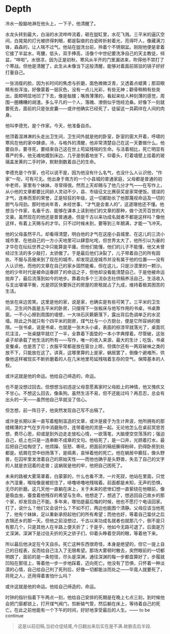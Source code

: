 # Depth

  冷水一股脑地淋在他头上，一下子，他清醒了。

  水龙头转到最大，白湍的水流哗哗流着，砸在盥缸里，水花飞溅。三平米的逼仄空间，白晃晃的灯光被挤得刺眼，都是裂痕的白瓷砖折射着光，亮得吓人，像藏满刀锋，森森的，让人喘不过气。他站在盥洗台前，拎着个不锈钢盆。刚刚他便是拿着它接了半盆水，弯腰，低头，双手捧高，活像个中世纪要洗净自己的天主教徒，倾盆，“哗啦”。水很凉，因为正是初秋，寒风从半开的门里漏进来，吹得他不禁打了个寒战。但他是清醒了，此生从未像当下这般清醒，能够对着面前斑驳的镜子好好打量自己。

  一张消瘦的脸，因为长时间的焦虑与折磨，面色微微泛青，又透着点蜡黄；那双眼睛有些浑浊，好像蒙着一层灰色，没有一点儿光彩，有些无神；颧骨稍稍有些突出，面颊明显地凹了下去，像是骷髅；嘴唇薄薄的，看起来给人种刻薄的感觉，周围一圈糟糟的胡渣。多么平凡的一个人，落魄、潦倒似乎饱经沧桑。好像下一刻就要死去，面前的只是张皮囊——或许他确实已经死了，徒留这一具羁绊在人间的肉身。

  他叫李德充，是个作家。今天，他准备自杀。

  他顶着湿淋淋的头走出卫生间，卫生间外就是他的卧室，卧室的窗大开着，呼啸的寒风在他的家中肆虐。冷，与格外的清醒，他非常清楚自己在这一天要做什么。他要自杀，要寻死，要结束自己这在世上苟延残喘的生命。与活着相比，死亡明显有尊严的多。他无魂地踱到床边，几乎是倒着地坐下，仰着头，盯着墙壁上挂着的玻璃盖发黄的二手时钟，默默倒数着自己的生命。

  李德充是个作家，也可以说不是，因为他没有什么名气，也没什么人认识他，“作家”一衔，可有可无。他出身于南方的一个小县城的普通家庭，父母都是普通的初中老师，家里有个妹妹，寻常得很。然而上天却赐与了他几分才气——在写作上，从小他的文章都要比同龄人灵动不少，县、市级征文比赛获奖是家常便饭。错误的才气，连串而至的荣誉，正是轻狂的年级，这一切都助长了他那蔑视命运及一切的胆气与闯劲。那时他尚年青，未经世事，“才气是会害人的”，这道理他还不懂。他想当个作家，名垂千古、能够在课本上读到他们的文章的那种，做个流芳百世的大文豪。虽然现在的他还是普普通通，但是千古以来功成名就者不都是这样吗？像他这样，有着上天赐与的才华。只不过时候未到，要等到三年期满，才能一飞冲天。

  他的父母虽然平凡，却看得清楚，明白他的才气在这座小县城里、在这儿的三流小城市里、在他自己的一方小天地里可以肆意叱咤，但世界太大了，他所引以为豪的才华在在纭纭世界之中只能算是平庸。但他们能懂，他们的儿子不能懂，他又未曾经过生活的多少敲打，太骄傲了。于是最后他们决裂了，儿子带着自己的所有固执、不服与高傲来到了现在的城市，却发现这座城市并没有属于他的位置——没有人认识他，而他的文章在自己的家乡固然能看，但在这儿，只是沙漠里的一颗沙。他的少年时代是被命运眷顾了的命运之子，但他却没看能清楚自己，于是他被命运抛弃了，最后流落到如今的地步。靠着向多个三流杂志社供稿养活自己，生活收入与支出堪堪平衡，光是郊区快要拆迁的房屋的房租就占了九成，维持着极其困苦的生活。

  他坐在床边苦笑。这里是他的家，说是家，也确实是有些可笑了。三平米的卫生间，卫生间外面是五平米的卧房，只摆得下一张板床与他写作用的书桌，书桌靠窗。一不小心擦到周围的墙壁，一大块石灰簌簌落下，露出背后色调单乏的水泥墙。除此之外就只有个四平米的厨房，煤气灶与一小方厨台，便是它所容纳的极限。一张书桌，说是书桌，也就是一张木头小桌，表面的棕漆早就落光了，桌面坑坑洼洼，一张桌腿早就烂了一半，全靠着下面垫的一本小字典撑着。尽管破，这张桌子却承载了他生活的所有——写作，唯一的收入来源，最大的生计；吃饭，书桌变餐桌，也是苦了它；衣服平常都是放在窗台上晾，但偶尔还有一两双破袜之类的放不下，只能放在这了。讲真，这哪里算的上是家，蜗居罢了，倒像个避难所，供像他这样被现实不断折磨着的人在几米地里苟延残喘着生存的空气，保障基本的人权。

  或许这就是他的命运。他给自己缔造的，命运。

  也不是没想过回去。但想想当初违逆父母意愿离家时父母脸上的神情，他又愧疚又不甘心。不想这么回去，像条狗。虽然生活不易，但不还能过吗？再忍忍，总会有出头的一天——虽然他自己早就没了信心。

  但怎想，前一阵日子，他突然发现自己写不出稿了。

  或许是长期以来一直写着粗制滥造的文章，或许是疲于为生计奔波，他所拥有的那缕稀薄的才气在岁月中消磨殆尽，连带着他的灵感一起。无论他怎么在桌前冥思苦想，费尽心思，抑或是到外边走走放松心情，一欲落笔，大脑便空空荡荡的；强迫自己，纸上也只是一连串断不成章的文句。他枯死了，是一口井，光顾着打水，最后把自己给掏空了。他烦躁、狂怒、嘶吼，把面前的稿纸撕得粉碎，扔得卧房到处都是。纸屑在空中纷扬落下，是缟素，哀悼着他的死亡。他在蜗居中癫狂，像头野兽，在囚牢里发泄着自己的原始天性——而他也确乎是头野兽，失去了自己的文字的人就是衣冠着的走兽；这蜗居是他的牢，他把自己困死了。

  未来的路被大雾笼罩着，白蒙蒙的，什么也看不清，一片死寂，他站在里面，只觉水汽湿重，喉咙像是被扼住了，哧噜哧噜地残喘着。前面都是未知，无声的恐惧，无尽的折磨。这几天他一直躺在床上，关于未来的悲惨幻想一直萦绕在他眼前，像是吸血虫，蚕食着他残存的希望与生命。他想走了，想逃了，想逃回自己故乡的那个家，却发现自己不能。多年来，哪怕是最后悔的时候，他也不愿打个电话回家。打了，说什么？他们又会说什么？不如不打，两边也能图个清静。父母应该当他死了，他有个妹妹，足以重新承担起他们的所有希望；而他也好，等着自己蛰伏之后衣锦还乡的那一天。但他之前没想过，千古以来功成名就者也就那几个，倒不是只有那几个，只是其他人在半路上便夭折了；于是乎，他如今无路可退了。后面是万丈深渊，深渊下是过往夭折的天之骄子们，仰着头睁着空洞的眼，等着他下来。

  所以最后他决定在今天自杀。死亡这种东西很奇怪，本身是绝望的，但它一提上自己的日程表，反而给自己注入了无限希望。那场大雾顿时散去，突然眼前的一切都明朗了，面前的是一条短径，尽头是深渊，通往深渊的每一步都盘算好了，步履就凹陷在那径上，等着他一步一步地踩着，迈向死亡。他没有了恐惧，只怀着一种淡漠的心情，自己给自己判了死刑后，好像一切都能淡而处之——毕竟人就要死了，将死之人，还用得着害怕什么吗？

  或许这就是他的命运。他给自己缔造的，命运。

  时钟的指针指着下午两点一刻，他给自己安排的死期是在晚上七点三刻，到时候他会把门窗都锁上，打开煤气阀门，剪断输气管，然后躺在床上，等待着自己的死亡。在此之前他能有一个下午的时间，好好地享受最后的人生。——	to be continue

> 这是以前旧稿,当初仓促结尾,今日翻出来后实在是不满.故删去后半段.

  

  



  

  